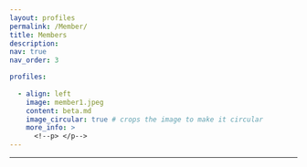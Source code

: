 ```yaml
---
layout: profiles
permalink: /Member/
title: Members
description: 
nav: true
nav_order: 3

profiles:
 
  - align: left
    image: member1.jpeg
    content: beta.md
    image_circular: true # crops the image to make it circular
    more_info: >
      <!--p> </p-->
---
```

---
